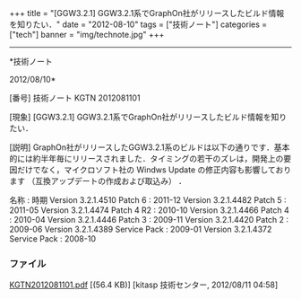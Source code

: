 ﻿+++
title = "[GGW3.2.1] GGW3.2.1系でGraphOn社がリリースしたビルド情報を知りたい．"
date = "2012-08-10"
tags = ["技術ノート"]
categories = ["tech"]
banner = "img/technote.jpg"
+++

-----------------------------------------------------------------------------------------------------------------------------

*技術ノート

2012/08/10*


[番号]
技術ノート KGTN 2012081101

[現象]
[GGW3.2.1] GGW3.2.1系でGraphOn社がリリースしたビルド情報を知りたい．

[説明]
GraphOn社がリリースしたGGW3.2.1系のビルドは以下の通りです．基本的には約半年毎にリリースされました．タイミングの若干のズレは，開発上の要因だけでなく，マイクロソフト社の
Windws Update の修正内容も影響しております
（互換アップデートの作成および取込み） ．

名称 : 時期
Version 3.2.1.4510 Patch 6 : 2011-12
Version 3.2.1.4482 Patch 5 : 2011-05
Version 3.2.1.4474 Patch 4 R2 : 2010-10
Version 3.2.1.4466 Patch 4 : 2010-04
Version 3.2.1.4446 Patch 3 : 2009-11
Version 3.2.1.4420 Patch 2 : 2009-06
Version 3.2.1.4389 Service Pack : 2009-01
Version 3.2.1.4372 Service Pack : 2008-10


### ファイル

 
 


[KGTN2012081101.pdf](http://techreport.kitasp.net/attachments/download/977/KGTN2012081101.pdf)
 [(56.4 KB)] [kitasp 技術センター, 2012/08/11
04:58]


 


 

